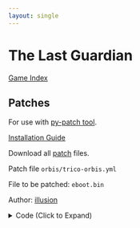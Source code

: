 ```yaml
---
layout: single
---
```


# The Last Guardian

[Game Index](/patch/#ps4)

## Patches

For use with [py-patch tool](https://github.com/illusion0001/py-patcher/releases/).

[Installation Guide](/install-instructions/)

Download all [patch](/_patch/patch.zip) files.

Patch file `orbis/trico-orbis.yml`

File to be patched: `eboot.bin`

Author: [illusion](https://twitter.com/illusion0002)

<details>
<summary>Code (Click to Expand)</summary>

{% highlight yml %}
{% flexible_include _patch0/orbis/trico-orbis.yml %}
{% endhighlight %}

</details>
